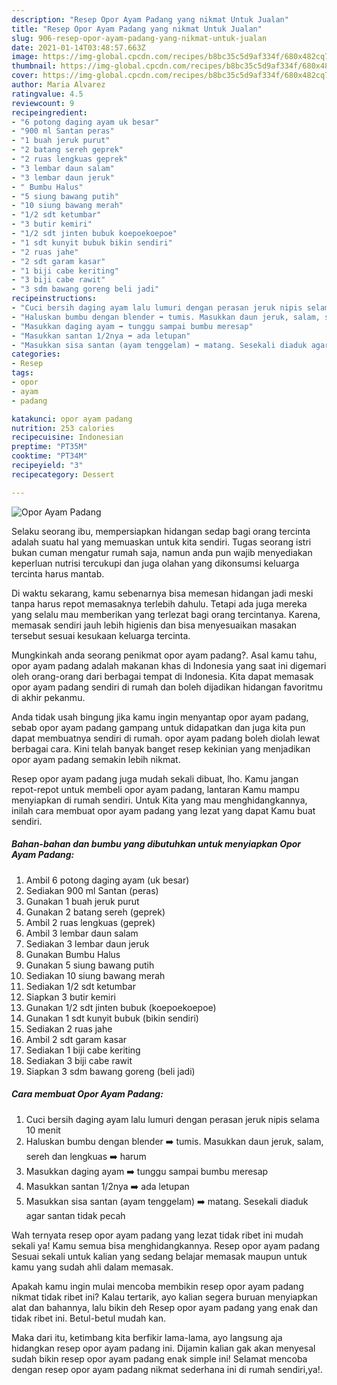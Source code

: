 ```yaml
---
description: "Resep Opor Ayam Padang yang nikmat Untuk Jualan"
title: "Resep Opor Ayam Padang yang nikmat Untuk Jualan"
slug: 906-resep-opor-ayam-padang-yang-nikmat-untuk-jualan
date: 2021-01-14T03:48:57.663Z
image: https://img-global.cpcdn.com/recipes/b8bc35c5d9af334f/680x482cq70/opor-ayam-padang-foto-resep-utama.jpg
thumbnail: https://img-global.cpcdn.com/recipes/b8bc35c5d9af334f/680x482cq70/opor-ayam-padang-foto-resep-utama.jpg
cover: https://img-global.cpcdn.com/recipes/b8bc35c5d9af334f/680x482cq70/opor-ayam-padang-foto-resep-utama.jpg
author: Maria Alvarez
ratingvalue: 4.5
reviewcount: 9
recipeingredient:
- "6 potong daging ayam uk besar"
- "900 ml Santan peras"
- "1 buah jeruk purut"
- "2 batang sereh geprek"
- "2 ruas lengkuas geprek"
- "3 lembar daun salam"
- "3 lembar daun jeruk"
- " Bumbu Halus"
- "5 siung bawang putih"
- "10 siung bawang merah"
- "1/2 sdt ketumbar"
- "3 butir kemiri"
- "1/2 sdt jinten bubuk koepoekoepoe"
- "1 sdt kunyit bubuk bikin sendiri"
- "2 ruas jahe"
- "2 sdt garam kasar"
- "1 biji cabe keriting"
- "3 biji cabe rawit"
- "3 sdm bawang goreng beli jadi"
recipeinstructions:
- "Cuci bersih daging ayam lalu lumuri dengan perasan jeruk nipis selama 10 menit"
- "Haluskan bumbu dengan blender ➡️ tumis. Masukkan daun jeruk, salam, sereh dan lengkuas ➡️ harum"
- "Masukkan daging ayam ➡️ tunggu sampai bumbu meresap"
- "Masukkan santan 1/2nya ➡️ ada letupan"
- "Masukkan sisa santan (ayam tenggelam) ➡️ matang. Sesekali diaduk agar santan tidak pecah"
categories:
- Resep
tags:
- opor
- ayam
- padang

katakunci: opor ayam padang 
nutrition: 253 calories
recipecuisine: Indonesian
preptime: "PT35M"
cooktime: "PT34M"
recipeyield: "3"
recipecategory: Dessert

---
```



![Opor Ayam Padang](https://img-global.cpcdn.com/recipes/b8bc35c5d9af334f/680x482cq70/opor-ayam-padang-foto-resep-utama.jpg)

Selaku seorang ibu, mempersiapkan hidangan sedap bagi orang tercinta adalah suatu hal yang memuaskan untuk kita sendiri. Tugas seorang istri bukan cuman mengatur rumah saja, namun anda pun wajib menyediakan keperluan nutrisi tercukupi dan juga olahan yang dikonsumsi keluarga tercinta harus mantab.

Di waktu  sekarang, kamu sebenarnya bisa memesan hidangan jadi meski tanpa harus repot memasaknya terlebih dahulu. Tetapi ada juga mereka yang selalu mau memberikan yang terlezat bagi orang tercintanya. Karena, memasak sendiri jauh lebih higienis dan bisa menyesuaikan masakan tersebut sesuai kesukaan keluarga tercinta. 



Mungkinkah anda seorang penikmat opor ayam padang?. Asal kamu tahu, opor ayam padang adalah makanan khas di Indonesia yang saat ini digemari oleh orang-orang dari berbagai tempat di Indonesia. Kita dapat memasak opor ayam padang sendiri di rumah dan boleh dijadikan hidangan favoritmu di akhir pekanmu.

Anda tidak usah bingung jika kamu ingin menyantap opor ayam padang, sebab opor ayam padang gampang untuk didapatkan dan juga kita pun dapat membuatnya sendiri di rumah. opor ayam padang boleh diolah lewat berbagai cara. Kini telah banyak banget resep kekinian yang menjadikan opor ayam padang semakin lebih nikmat.

Resep opor ayam padang juga mudah sekali dibuat, lho. Kamu jangan repot-repot untuk membeli opor ayam padang, lantaran Kamu mampu menyiapkan di rumah sendiri. Untuk Kita yang mau menghidangkannya, inilah cara membuat opor ayam padang yang lezat yang dapat Kamu buat sendiri.

<!--inarticleads1-->

##### Bahan-bahan dan bumbu yang dibutuhkan untuk menyiapkan Opor Ayam Padang:

1. Ambil 6 potong daging ayam (uk besar)
1. Sediakan 900 ml Santan (peras)
1. Gunakan 1 buah jeruk purut
1. Gunakan 2 batang sereh (geprek)
1. Ambil 2 ruas lengkuas (geprek)
1. Ambil 3 lembar daun salam
1. Sediakan 3 lembar daun jeruk
1. Gunakan  Bumbu Halus
1. Gunakan 5 siung bawang putih
1. Sediakan 10 siung bawang merah
1. Sediakan 1/2 sdt ketumbar
1. Siapkan 3 butir kemiri
1. Gunakan 1/2 sdt jinten bubuk (koepoekoepoe)
1. Gunakan 1 sdt kunyit bubuk (bikin sendiri)
1. Sediakan 2 ruas jahe
1. Ambil 2 sdt garam kasar
1. Sediakan 1 biji cabe keriting
1. Sediakan 3 biji cabe rawit
1. Siapkan 3 sdm bawang goreng (beli jadi)




<!--inarticleads2-->

##### Cara membuat Opor Ayam Padang:

1. Cuci bersih daging ayam lalu lumuri dengan perasan jeruk nipis selama 10 menit
1. Haluskan bumbu dengan blender ➡️ tumis. Masukkan daun jeruk, salam, sereh dan lengkuas ➡️ harum
1. Masukkan daging ayam ➡️ tunggu sampai bumbu meresap
1. Masukkan santan 1/2nya ➡️ ada letupan
1. Masukkan sisa santan (ayam tenggelam) ➡️ matang. Sesekali diaduk agar santan tidak pecah




Wah ternyata resep opor ayam padang yang lezat tidak ribet ini mudah sekali ya! Kamu semua bisa menghidangkannya. Resep opor ayam padang Sesuai sekali untuk kalian yang sedang belajar memasak maupun untuk kamu yang sudah ahli dalam memasak.

Apakah kamu ingin mulai mencoba membikin resep opor ayam padang nikmat tidak ribet ini? Kalau tertarik, ayo kalian segera buruan menyiapkan alat dan bahannya, lalu bikin deh Resep opor ayam padang yang enak dan tidak ribet ini. Betul-betul mudah kan. 

Maka dari itu, ketimbang kita berfikir lama-lama, ayo langsung aja hidangkan resep opor ayam padang ini. Dijamin kalian gak akan menyesal sudah bikin resep opor ayam padang enak simple ini! Selamat mencoba dengan resep opor ayam padang nikmat sederhana ini di rumah sendiri,ya!.

